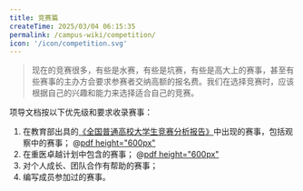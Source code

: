 ```yaml
---
title: 竞赛篇
createTime: 2025/03/04 06:15:35
permalink: /campus-wiki/competition/
icon: '/icon/competition.svg'
---
```


> 现在的竞赛很多，有些是水赛，有些是坑赛，有些是高大上的赛事，甚至有些赛事的主办方会要求参赛者交纳高额的报名费。我们在选择竞赛时，应该根据自己的兴趣和能力来选择适合自己的竞赛。

项导文档按以下优先级和要求收录赛事：
1. 在教育部出具的[《全国普通高校大学生竞赛分析报告》](https://rank.moocollege.com/)中出现的赛事，包括观察中的赛事；
@[pdf height="600px"](https://cos.cqmu.online/docs/competition2024.pdf)
2. 在重医卓越计划中包含的赛事；
@[pdf height="600px"](https://cos.cqmu.online/docs/cqmu-competitions.pdf)
3. 对个人成长、团队合作有帮助的赛事；
4. 编写成员参加过的赛事。
